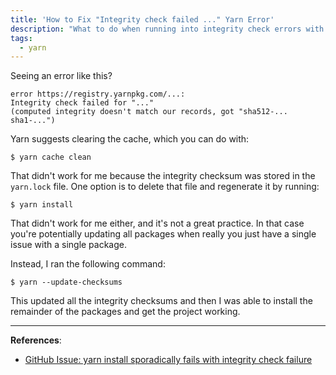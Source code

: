 ```yaml
---
title: 'How to Fix "Integrity check failed ..." Yarn Error'
description: "What to do when running into integrity check errors with Yarn."
tags:
  - yarn
---
```


Seeing an error like this?

    error https://registry.yarnpkg.com/...:
    Integrity check failed for "..."
    (computed integrity doesn't match our records, got "sha512-... sha1-...")

Yarn suggests clearing the cache, which you can do with:

    $ yarn cache clean

That didn't work for me because the integrity checksum was stored in the `yarn.lock` file. One option is to delete that file and regenerate it by running:

    $ yarn install

That didn't work for me either, and it's not a great practice. In that case you're potentially updating all packages when really you just have a single issue with a single package.

Instead, I ran the following command:

    $ yarn --update-checksums

This updated all the integrity checksums and then I was able to install the remainder of the packages and get the project working.

---

**References**:

- [GitHub Issue: yarn install sporadically fails with integrity check failure](https://github.com/yarnpkg/yarn/issues/6407)
